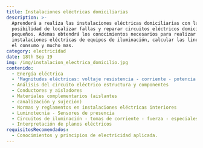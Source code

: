 ```yaml
---
title: Instalaciones eléctricas domiciliarias
description: >-
  Aprenderá a realiza las instalaciones eléctricas domiciliarias con la
  posibilidad de localizar fallas y reparar circuitos eléctricos domiciliarios y
  pequeños. Ademas obtendrá los conocimientos necesarios para realizar
  instalaciones eléctricas de equipos de iluminación, calcular las lineas según
  el consumo y mucho mas.
category: electricidad
date: 18th Sep 19
img: /img/instalacion_electrica_domicilio.jpg
contenido:
  - Energía eléctrica
  - 'Magnitudes eléctricas: voltaje resistencia - corriente - potencia eléctrica'
  - Análisis del circuito eléctrico estructura y componentes
  - Conductores y aisladores
  - Materiales complementarios (aislantes
  - canalización y sujeción)
  - Normas y reglamentos en instalaciones eléctricas interiores
  - Luminotecnia - Sensores de presencia
  - Circuitos de iluminación - tomas de corriente - fuerza - especiales
  - Interpretación de planos eléctricos
requisitosRecomendados:
  - Conocimientos y principios de electricidad aplicada.
---
```


